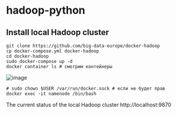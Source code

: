 # hadoop-python

## Install local Hadoop cluster

```
git clone https://github.com/big-data-europe/docker-hadoop
cp docker-compose.yml docker-hadoop
cd docker-hadoop
sudo docker-compose up -d
docker container ls # смотрим контейнеры
```
![image](https://raw.githubusercontent.com/cr00z/hadoop-python/main/images/hadoop.jpg)
```
# sudo chown $USER /var/run/docker.sock # если не будет прав
docker exec -it namenode /bin/bash
```

The current status of the local Hadoop cluster http://localhost:9870

